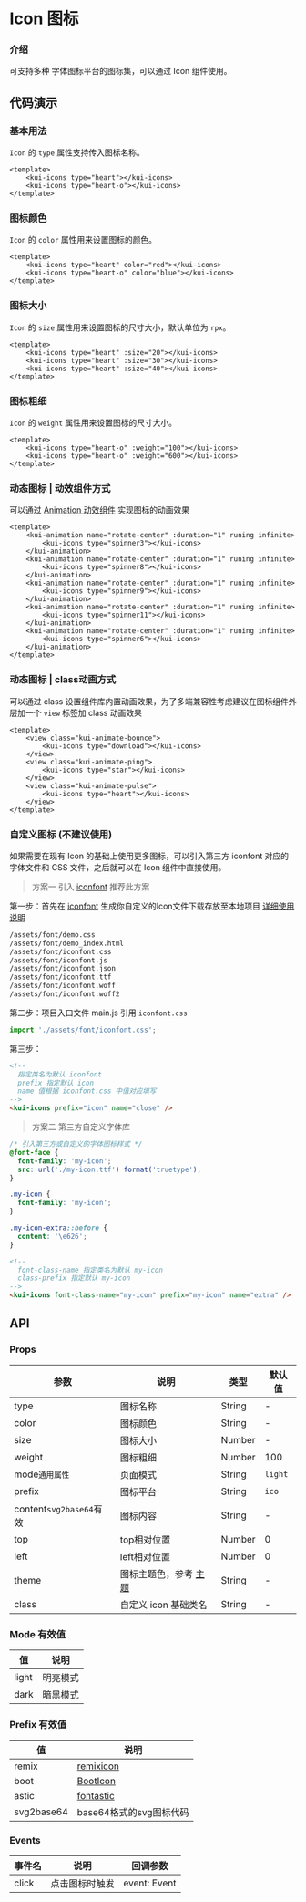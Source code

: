 # Icon 图标

### 介绍

可支持多种 字体图标平台的图标集，可以通过 Icon 组件使用。

## 代码演示

### 基本用法

`Icon` 的 `type` 属性支持传入图标名称。

```vue
<template>
    <kui-icons type="heart"></kui-icons>
    <kui-icons type="heart-o"></kui-icons>
</template>
```

### 图标颜色

`Icon` 的 `color` 属性用来设置图标的颜色。

```vue
<template>
    <kui-icons type="heart" color="red"></kui-icons>
    <kui-icons type="heart-o" color="blue"></kui-icons>
</template>
```

### 图标大小

`Icon` 的 `size` 属性用来设置图标的尺寸大小，默认单位为 `rpx`。

```vue
<template>
    <kui-icons type="heart" :size="20"></kui-icons>
    <kui-icons type="heart" :size="30"></kui-icons>
	<kui-icons type="heart" :size="40"></kui-icons>
</template>
```

### 图标粗细

`Icon` 的 `weight` 属性用来设置图标的尺寸大小。

```vue
<template>
    <kui-icons type="heart-o" :weight="100"></kui-icons>
    <kui-icons type="heart-o" :weight="600"></kui-icons>
</template>
```

### 动态图标 | 动效组件方式

可以通过 <a href="animation">Animation 动效组件</a> 实现图标的动画效果

```vue
<template>
    <kui-animation name="rotate-center" :duration="1" runing infinite>
        <kui-icons type="spinner3"></kui-icons>
    </kui-animation>
    <kui-animation name="rotate-center" :duration="1" runing infinite>
        <kui-icons type="spinner8"></kui-icons>
    </kui-animation>
    <kui-animation name="rotate-center" :duration="1" runing infinite>
        <kui-icons type="spinner9"></kui-icons>
    </kui-animation>
    <kui-animation name="rotate-center" :duration="1" runing infinite>
        <kui-icons type="spinner11"></kui-icons>
    </kui-animation>
    <kui-animation name="rotate-center" :duration="1" runing infinite>
        <kui-icons type="spinner6"></kui-icons>
    </kui-animation>
</template>
```

### 动态图标 | class动画方式

可以通过 class 设置组件库内置动画效果，为了多端兼容性考虑建议在图标组件外层加一个 `view` 标签加 class 动画效果

```vue
<template>
    <view class="kui-animate-bounce">
        <kui-icons type="download"></kui-icons>
    </view>
    <view class="kui-animate-ping">
        <kui-icons type="star"></kui-icons>
    </view>
    <view class="kui-animate-pulse">
        <kui-icons type="heart"></kui-icons>
    </view>
</template>
```

### 自定义图标 (不建议使用)

如果需要在现有 Icon 的基础上使用更多图标，可以引入第三方 iconfont 对应的字体文件和 CSS 文件，之后就可以在 Icon 组件中直接使用。

> 方案一 引入 [iconfont](https://www.iconfont.cn/)   推荐此方案

第一步：首先在 [iconfont](https://www.iconfont.cn/) 生成你自定义的Icon文件下载存放至本地项目  [详细使用说明](https://www.iconfont.cn/help/detail?spm=a313x.7781069.1998910419.d8d11a391&helptype=code)

``` bash
/assets/font/demo.css
/assets/font/demo_index.html
/assets/font/iconfont.css
/assets/font/iconfont.js
/assets/font/iconfont.json
/assets/font/iconfont.ttf
/assets/font/iconfont.woff
/assets/font/iconfont.woff2
```

第二步：项目入口文件 main.js 引用 `iconfont.css`


``` javascript
import './assets/font/iconfont.css';
```

第三步：

```html
<!-- 
  指定类名为默认 iconfont
  prefix 指定默认 icon
  name 值根据 iconfont.css 中值对应填写 
-->
<kui-icons prefix="icon" name="close" />
```



> 方案二 第三方自定义字体库

```css
/* 引入第三方或自定义的字体图标样式 */
@font-face {
  font-family: 'my-icon';
  src: url('./my-icon.ttf') format('truetype');
}

.my-icon {
  font-family: 'my-icon';
}

.my-icon-extra::before {
  content: '\e626';
}
```

```html
<!-- 
  font-class-name 指定类名为默认 my-icon
  class-prefix 指定默认 my-icon
-->
<kui-icons font-class-name="my-icon" prefix="my-icon" name="extra" />

```

## API

### Props

| 参数            | 说明                                    | 类型             | 默认值           |
|-----------------|-----------------------------------------|------------------|------------------|
| type            | 图标名称                                | String           | -                |
| color           | 图标颜色                                | String           | -                |
| size            | 图标大小                                | Number            | -                |
| weight          | 图标粗细                                | Number            | 100                |
| mode`通用属性`   | 页面模式                                | String            | `light`         |
| prefix          | 图标平台                                | String            | `ico`           |
| content`svg2base64`有效         | 图标内容                 | String            | -                |
| top            | top相对位置                                | Number            | 0                |
| left            | left相对位置                                | Number            | 0                |
| theme            | 图标主题色，参考 <a href="/guide/theme">主题</a>                                | String            | -                |
| class | 自定义 icon 基础类名                | String           | - |

### Mode 有效值
| 值 | 说明 |
|----|------|
| light | 明亮模式 |
| dark | 暗黑模式 |

### Prefix 有效值
| 值 | 说明 |
|----|------|
| remix | [remixicon](http://www.remixicon.cn) |
| boot | [BootIcon](https://icons.bootcss.com) |
| astic | [fontastic](https://app.fontastic.me) |
| svg2base64 | base64格式的svg图标代码 |

### Events

| 事件名 | 说明           | 回调参数     |
|--------|----------------|--------------|
| click  | 点击图标时触发 | event: Event |
